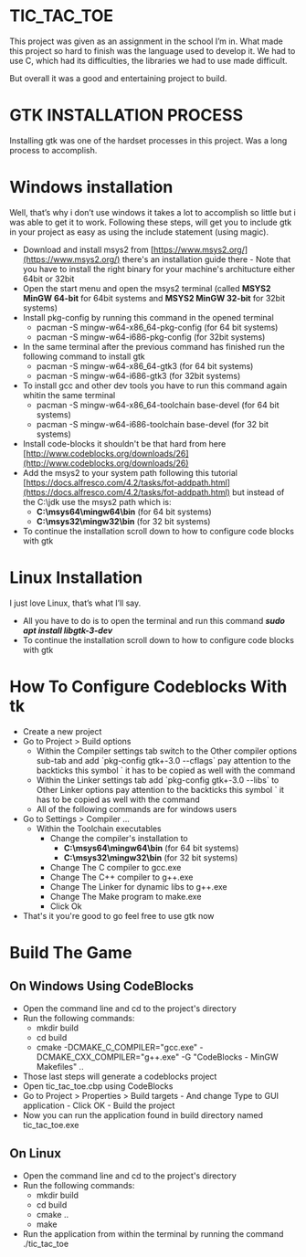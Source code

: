 # TIC_TAC_TOE

This project was given as an assignment in the school I’m in. What made this project so hard to finish was the language used to develop it. We had to use C, which had its difficulties, the libraries we had to use made difficult.

But overall it was a good and entertaining project to build.

# GTK INSTALLATION PROCESS

Installing gtk was one of the hardset processes in this project. Was a long process to accomplish.

# Windows installation

Well, that’s why i don’t use windows it takes a lot to accomplish so little but i was able to get it to work. Following these steps, will get you to include gtk in your project as easy as using the include statement (using magic).

- Download and install msys2 from [https://www.msys2.org/](https://www.msys2.org/) there's an installation guide there - Note that you have to install the right binary for your machine's architucture either 64bit or 32bit
- Open the start menu and open the msys2 terminal (called **MSYS2 MinGW 64-bit** for 64bit systems and **MSYS2 MinGW 32-bit** for 32bit systems)
- Install pkg-config by running this command in the opened terminal 
	- pacman -S mingw-w64-x86_64-pkg-config (for 64 bit systems) 
	- pacman -S mingw-w64-i686-pkg-config (for 32bit systems)
- In the same terminal after the previous command has finished run the following command to install gtk 
	- pacman -S mingw-w64-x86_64-gtk3 (for 64 bit systems) 
	- pacman -S mingw-w64-i686-gtk3 (for 32bit systems)
- To install gcc and other dev tools you have to run this command again whitin the same terminal 
	- pacman -S mingw-w64-x86_64-toolchain base-devel (for 64 bit systems) 
	- pacman -S mingw-w64-i686-toolchain base-devel (for 32 bit systems)
- Install code-blocks it shouldn't be that hard from here [http://www.codeblocks.org/downloads/26](http://www.codeblocks.org/downloads/26)
- Add the msys2 to your system path following this tutorial [https://docs.alfresco.com/4.2/tasks/fot-addpath.html](https://docs.alfresco.com/4.2/tasks/fot-addpath.html) but instead of the C:\jdk use the msys2 path which is: 
	- **C:\msys64\mingw64\bin** (for 64 bit systems) 
	- **C:\msys32\mingw32\bin** (for 32 bit systems)
- To continue the installation scroll down to how to configure code blocks with gtk

# Linux Installation

I just love Linux, that’s what I’ll say.

- All you have to do is to open the terminal and run this command **_sudo apt install libgtk-3-dev_**
- To continue the installation scroll down to how to configure code blocks with gtk

# How To Configure Codeblocks With tk

- Create a new project
- Go to Project > Build options 
	- Within the Compiler settings tab switch to the Other compiler options sub-tab and add \`pkg-config gtk+-3.0 --cflags\` pay attention to the backticks this symbol \` it has to be copied as well with the command 
	- Within the Linker settings tab add \`pkg-config gtk+-3.0 --libs\` to Other Linker options pay attention to the backticks this symbol \` it has to be copied as well with the command 
	- All of the following commands are for windows users 
- Go to Settings > Compiler ... 
	- Within the Toolchain executables 
		- Change the compiler's installation to 
			- **C:\msys64\mingw64\bin** (for 64 bit systems) 
			- **C:\msys32\mingw32\bin** (for 32 bit systems) 
		- Change The C compiler to gcc.exe 
		- Change The C++ compiler to g++.exe 
		- Change The Linker for dynamic libs to g++.exe 
		- Change The Make program to make.exe 
		- Click Ok
- That's it you're good to go feel free to use gtk now

# Build The Game

## On Windows Using CodeBlocks
- Open the command line and cd to the project's directory
- Run the following commands:
	- mkdir build
	- cd build
	- cmake -DCMAKE_C_COMPILER="gcc.exe" -DCMAKE_CXX_COMPILER="g++.exe" -G "CodeBlocks - MinGW Makefiles" ..
- Those last steps will generate a codeblocks project
- Open tic_tac_toe.cbp using CodeBlocks
- Go to Project > Properties > Build targets
      - And change Type to GUI application
      - Click OK
      - Build the project
 - Now you can run the application found in build directory named tic_tac_toe.exe
 ## On Linux
 - Open the command line and cd to the project's directory
 - Run the following commands:
      - mkdir build
      - cd build
      - cmake ..
      - make
 - Run the application from within the terminal by running the command ./tic_tac_toe
